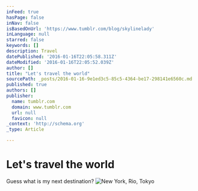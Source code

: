 ```yaml
---
inFeed: true
hasPage: false
inNav: false
isBasedOnUrl: 'https://www.tumblr.com/blog/skylinelady'
inLanguage: null
starred: false
keywords: []
description: Travel
datePublished: '2016-01-16T22:05:58.311Z'
dateModified: '2016-01-16T22:05:52.039Z'
author: []
title: "Let's travel the world"
sourcePath: _posts/2016-01-16-9e1ed3c5-85c5-4364-be17-298141e6560c.md
published: true
authors: []
publisher:
  name: tumblr.com
  domain: www.tumblr.com
  url: null
  favicon: null
_context: 'http://schema.org'
_type: Article

---
```

# Let's travel the world

Guess what is my next destination?
![New York, Rio, Tokyo](https://s3-us-west-2.amazonaws.com/the-grid-img/p/e9622906ec94f30f5cb6212565013aa574bc5c50.gif)